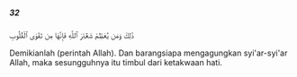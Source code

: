 ##### 32

<span class="ayah">ذَٰلِكَ وَمَن يُعَظِّمْ شَعَٰٓئِرَ ٱللَّهِ فَإِنَّهَا مِن تَقْوَى ٱلْقُلُوبِ</span>

<span class="ayah_translation">Demikianlah (perintah Allah). Dan barangsiapa mengagungkan syi'ar-syi'ar Allah, maka sesungguhnya itu timbul dari ketakwaan hati.</span>
